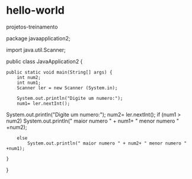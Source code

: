 # hello-world
projetos-treinamento

package javaapplication2;

import java.util.Scanner;
        
public class JavaApplication2 {


    public static void main(String[] args) {
        int num2;
        int num1;
        Scanner ler = new Scanner (System.in);
        
        System.out.println("Digite um numero:");
        num1= ler.nextInt();
  System.out.println("Digite um numero:");
        num2= ler.nextInt();
        if (num1 > num2) 
            System.out.println(" maior numero " + num1+ " menor numero " +num2);
        
        else
            System.out.println(" maior numero " + num2+ " menor numero " +num1);
            
    }
    
}
